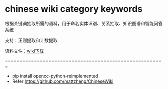 # chinese wiki category keywords

根据关键词抽取所需的语料，用于命名实体识别、关系抽取、知识图谱和智能问答系统

支持：正则提取和计数提取

语料文件：[wiki下载](https://dumps.wikimedia.org/zhwiki/)

=======================================================
* pip install opencc-python-reimplemented
* Refer:https://github.com/mattzheng/ChineseWiki

